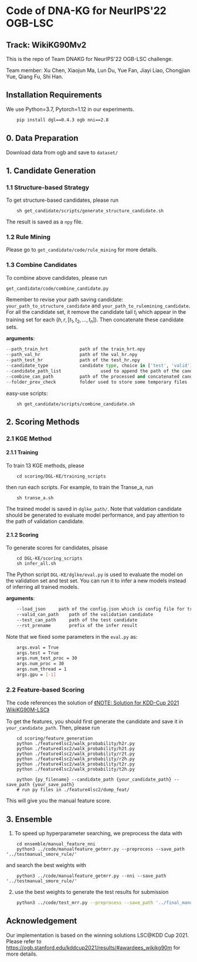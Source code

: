 # Code of DNA-KG for NeurIPS'22 OGB-LSC

## Track: WikiKG90Mv2

This is the repo of Team DNAKG for NeurIPS'22 OGB-LSC challenge.  

Team member: Xu Chen, Xiaojun Ma, Lun Du, Yue Fan, Jiayi Liao, Chongjian Yue, Qiang Fu, Shi Han.

## Installation Requirements
We use Python=3.7, Pytorch=1.12 in our experiments.

```sh
    pip install dgl==0.4.3 ogb nni==2.8
```


## 0. Data Preparation

Download data from ogb and save to `dataset/`

<!-- 2. Preprocess data for DGL-KE training. 
    ```shell
    python scoring/DGL-KE/data_prepare.py
    ``` -->

## 1. Candidate Generation
### 1.1 Structure-based Strategy
To get structure-based candidates, please run
```shell
    sh get_candidate/scripts/generate_structure_candidate.sh
```

The result is saved as a `npy` file.
### 1.2 Rule Mining
Please go to `get_candidate/code/rule_mining` for more details.

### 1.3 Combine Candidates
To combine above candidates, please run
```shell
get_candidate/code/combine_candidate.py
```
Remember to revise your path saving candidate: `your_path_to_structure_candidate` and `your_path_to_rulemining_candidate`.
For all the candidate set, it remove the candidate tail $t_i$ which appear in the training set for each $(h,r,[t_1,t_2,...,t_n])$. Then concatenate these candidate sets.

**arguments**:

```python
--path_train_hrt  			path of the train_hrt.npy
--path_val_hr				path of the val_hr.npy
--path_test_hr				path of the test_hr.npy
--candidate_type			candidate type, choice in ['test', 'valid']
--candidate_path_list		        used to append the path of the candidate
--combine_can_path			path of the processed and concatenated candidate
--folder_prev_check			folder used to store some temporary files
```

easy-use scripts:

```
    sh get_candidate/scripts/combine_candidate.sh
```

## 2. Scoring Methods
### 2.1 KGE Method 
#### 2.1.1 Training
To train 13 KGE methods, please
```shell
    cd scoring/DGL-KE/training_scripts
```
then run each scripts. For example, to train the Transe_a, run
```shell
    sh transe_a.sh
```
The trained model is saved in `dglke_path/`.
Note that valdation candidate should be generated to evaluate model performance, and pay attention to the path of validation candidate.
#### 2.1.2 Scoring
To generate scores for candidates, plsase

```shell
    cd DGL-KE/scoring_scripts
    sh infer_all.sh
```
The Python script `DGL-KE/dglke/eval.py` is used to evaluate the model on the validation set and test set. You can run it to infer a new models instead of inferring all trained models.

**arguments**:

```sh
    --load_json		path of the config.json which is config file for training
    --valid_can_path	path of the validation candidate
    --test_can_path		path of the test candidate
    --rst_prename		prefix of the infer result
```

Note that we fixed some parameters in the `eval.py` as:
```sh
    args.eval = True
    args.test = True
    args.num_test_proc = 30
    args.num_proc = 30
    args.num_thread = 1
    args.gpu = [-1]
```

### 2.2 Feature-based Scoring
The code references the solution of [《NOTE: Solution for KDD-Cup 2021 WikiKG90M-LSC》](https://ogb.stanford.edu/paper/kddcup2021/wikikg90m_BD-PGL.pdf)

To get the features, you should first generate the candidate and save it in `your_candidate_path`. Then, please run
```shell
    cd scoring/feature_generation
    python ./feature4lsc2/walk_probability/h2r.py
    python ./feature4lsc2/walk_probability/h2t.py
    python ./feature4lsc2/walk_probability/r2t.py
    python ./feature4lsc2/walk_probability/r2h.py
    python ./feature4lsc2/walk_probability/t2r.py
    python ./feature4lsc2/walk_probability/t2h.py

    python {py_filename} --candidate_path {your_candidate_path} --save_path {your_save_path}
    # run py files in ./feature4lsc2/dump_feat/
```
This will give you the manual feature score.


## 3. Ensemble
1. To speed up hyperparameter searching, we preprocess the data with 

```shell
    cd ensemble/manual_feature_nni
    python3 ../code/manualfeature_getmrr.py --preprocess --save_path '../testmanual_smore_rule/'
```
and search the best weights with

```shell
    python3 ../code/manualfeature_getmrr.py --nni --save_path '../testmanual_smore_rule/'
```

2. use the best weights to generate the test results for submission
```bash
    python3 ../code/test_mrr.py --preprocess --save_path '../final_manual_smore_rule/' --data_path '../final_manual_smore_rule/'
```

## Acknowledgement
Our implementation is based on the winning solutions LSC@KDD Cup 2021. Please refer to https://ogb.stanford.edu/kddcup2021/results/#awardees_wikikg90m for more details.